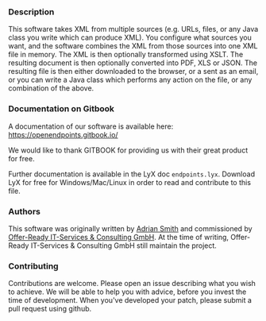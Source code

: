### Description

This software takes XML from multiple sources (e.g. URLs, files, or any Java class you write which can produce XML). You configure what sources you want, and the software combines the XML from those sources into one XML file in memory. The XML is then optionally transformed using XSLT. The resulting document is then optionally converted into PDF, XLS or JSON. The resulting file is then either downloaded to the browser, or a sent as an email, or you can write a Java class which performs any action on the file, or any combination of the above.

### Documentation on Gitbook

A documentation of our software is available here: https://openendpoints.gitbook.io/

We would like to thank GITBOOK for providing us with their great product for free.

Further documentation is available in the LyX doc `endpoints.lyx`. Download LyX for free for Windows/Mac/Linux in order to read and contribute to this file.

### Authors

This software was originally written by [Adrian Smith](https://www.databasesandlife.com/) and commissioned by [Offer-Ready IT-Services & Consulting GmbH](http://www.offer-ready.com/). At the time of writing, Offer-Ready IT-Services & Consulting GmbH still maintain the project.

### Contributing

Contributions are welcome. Please open an issue describing what you wish to achieve. We will be able to help you with advice, before you invest the time of development. When you've developed your patch, please submit a pull request using github.

